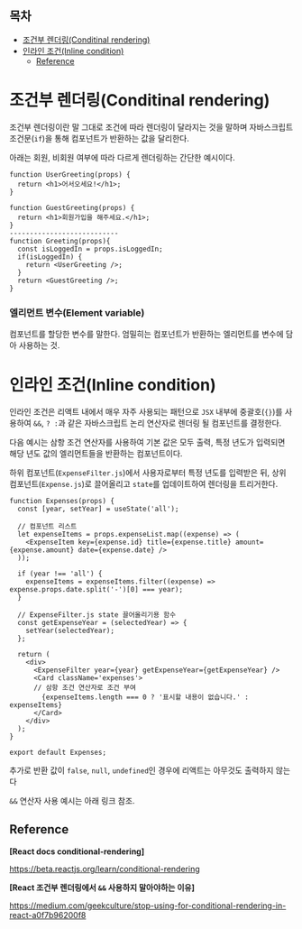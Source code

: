 <h2>목차</h2>

- [조건부 렌더링(Conditinal rendering)](#조건부-렌더링conditinal-rendering)
- [인라인 조건(Inline condition)](#인라인-조건inline-condition)
  - [Reference](#reference)

# 조건부 렌더링(Conditinal rendering)

조건부 렌더링이란 말 그대로 조건에 따라 렌더링이 달라지는 것을 말하며 자바스크립트 조건문(`if`)을 통해 컴포넌트가 반환하는 값을 달리한다.

아래는 회원, 비회원 여부에 따라 다르게 렌더링하는 간단한 예시이다.

```
function UserGreeting(props) {
  return <h1>어서오세요!</h1>;
}

function GuestGreeting(props) {
  return <h1>회원가입을 해주세요.</h1>;
}
---------------------------
function Greeting(props){
  const isLoggedIn = props.isLoggedIn;
  if(isLoggedIn) {
    return <UserGreeting />;
  }
  return <GuestGreeting />;
}
```
<h3>엘리먼트 변수(Element variable)</h3>

컴포넌트를 할당한 변수를 말한다. 엄밀히는 컴포넌트가 반환하는 엘리먼트를 변수에 담아 사용하는 것.


# 인라인 조건(Inline condition)

인라인 조건은 리액트 내에서 매우 자주 사용되는 패턴으로 `JSX` 내부에 중괄호(`{}`)를 사용하여 `&&`, `? :`과 같은 자바스크립트 논리 연산자로 렌더링 될 컴포넌트를 결정한다. 

다음 예시는 삼항 조건 연산자를 사용하여 기본 값은 모두 출력, 특정 년도가 입력되면 해당 년도 값의 엘리먼트들을 반환하는 컴포넌트이다.

하위 컴포넌트(`ExpenseFilter.js`)에서 사용자로부터 특정 년도를 입력받은 뒤, 상위 컴포넌트(`Expense.js`)로 끌어올리고 `state`를 업데이트하여 렌더링을 트리거한다.

```
function Expenses(props) {
  const [year, setYear] = useState('all');

  // 컴포넌트 리스트
  let expenseItems = props.expenseList.map((expense) => (
    <ExpenseItem key={expense.id} title={expense.title} amount={expense.amount} date={expense.date} />
  ));
    
  if (year !== 'all') {
    expenseItems = expenseItems.filter((expense) => expense.props.date.split('-')[0] === year);
  }
    
  // ExpenseFilter.js state 끌어올리기용 함수
  const getExpenseYear = (selectedYear) => {
    setYear(selectedYear);
  };

  return (
    <div>
      <ExpenseFilter year={year} getExpenseYear={getExpenseYear} />
      <Card className='expenses'>
      // 삼항 조건 연산자로 조건 부여
        {expenseItems.length === 0 ? '표시할 내용이 없습니다.' : expenseItems}
      </Card>
    </div>
  );
}

export default Expenses;

```

추가로 반환 값이 `false`, `null`, `undefined`인 경우에 리액트는 아무것도 출력하지 않는다

`&&` 연산자 사용 예시는 아래 링크 참조. 

## Reference

**[React docs conditional-rendering]**

https://beta.reactjs.org/learn/conditional-rendering


**[React 조건부 렌더링에서 `&&` 사용하지 말아야하는 이유]**

https://medium.com/geekculture/stop-using-for-conditional-rendering-in-react-a0f7b96200f8


<!-- # 컴포넌트 렌더링 막기
false, null, undefined 값들은 아무것도 출력하지 않는다-->